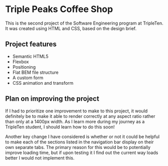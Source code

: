 # Triple Peaks Coffee Shop

This is the second project of the Software Engineering program at TripleTen. It was created using HTML and CSS, based on the design brief.

## Project features

- Semantic HTML5
- Flexbox
- Positioning
- Flat BEM file structure
- A custom form
- CSS animation and transform

## Plan on improving the project

If I had to prioritize one improvement to make to this project, it would definitely be to make it able to render correctly at any aspect ratio rather than only at a 1400px width. As I learn more during my journey as a TripleTen student, I should learn how to do this soon!

Another key change I have considered is whether or not it could be helpful to make each of the sections listed in the navigation bar display on their own separate tabs. The primary reason for this would be to potentially improve loading time, but if upon testing it I find out the current way loads better I would not implement this.
